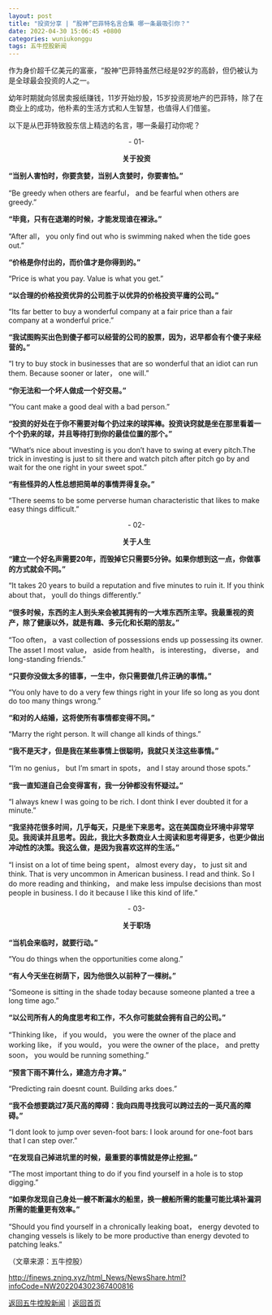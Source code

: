 ```yaml
---
layout: post
title: "投资分享 | “股神”巴菲特名言合集 哪一条最吸引你？"
date: 2022-04-30 15:06:45 +0800
categories: wuniukonggu
tags: 五牛控股新闻
---
```

<p>作为身价超千亿美元的富豪，“股神”巴菲特虽然已经是92岁的高龄，但仍被认为是全球最会投资的人之一。</p><p>幼年时期就向邻居卖报纸赚钱，11岁开始炒股，15岁投资房地产的巴菲特，除了在商业上的成功，他朴素的生活方式和人生智慧，也值得人们借鉴。</p><p>以下是从巴菲特致股东信上精选的名言，哪一条最打动你呢？</p><p style="text-align:center;">- 01-</p><p style="text-align:center;"><strong>关于投资</strong></p><p><strong>“当别人害怕时，你要贪婪，当别人贪婪时，你要害怕。”</strong></p><p>“Be greedy when others are fearful， and be fearful when others are greedy.”</p><p><strong>“毕竟，只有在退潮的时候，才能发现谁在裸泳。”</strong></p><p>“After all， you only find out who is swimming naked when the tide goes out.”</p><p><strong>“价格是你付出的，而价值才是你得到的。”</strong></p><p>“Price is what you pay. Value is what you get.”</p><p><strong>“以合理的价格投资优异的公司胜于以优异的价格投资平庸的公司。”</strong></p><p>“Its far better to buy a wonderful company at a fair price than a fair company at a wonderful price.”</p><p><strong>“我试图购买出色到傻子都可以经营的公司的股票，因为，迟早都会有个傻子来经营的。”</strong></p><p>“I try to buy stock in businesses that are so wonderful that an idiot can run them. Because sooner or later， one will.”</p><p><strong>“你无法和一个坏人做成一个好交易。”</strong></p><p>“You cant make a good deal with a bad person.”</p><p><strong>“投资的好处在于你不需要对每个扔过来的球挥棒。投资诀窍就是坐在那里看着一个个扔来的球，并且等待打到你的最佳位置的那个。”</strong></p><p>“What‘s nice about investing is you don’t have to swing at every pitch.The trick in investing is just to sit there and watch pitch after pitch go by and wait for the one right in your sweet spot.”</p><p><strong>“有些怪异的人性总想把简单的事情弄得复杂。”</strong></p><p>“There seems to be some perverse human characteristic that likes to make easy things difficult.”</p><p style="text-align:center;">- 02-</p><p style="text-align:center;"><strong>关于人生</strong></p><p><strong>“建立一个好名声需要20年，而毁掉它只需要5分钟。如果你想到这一点，你做事的方式就会不同。”</strong></p><p>“It takes 20 years to build a reputation and five minutes to ruin it. If you think about that， youll do things differently.”</p><p><strong>“很多时候，东西的主人到头来会被其拥有的一大堆东西所主宰。我最重视的资产，除了健康以外，就是有趣、多元化和长期的朋友。”</strong></p><p>“Too often， a vast collection of possessions ends up possessing its owner. The asset I most value， aside from health， is interesting， diverse， and long-standing friends.”</p><p><strong>“只要你没做太多的错事，一生中，你只需要做几件正确的事情。”</strong></p><p>“You only have to do a very few things right in your life so long as you dont do too many things wrong.”</p><p><strong>“和对的人结婚，这将使所有事情都变得不同。”</strong></p><p>“Marry the right person. It will change all kinds of things.”</p><p><strong>“我不是天才，但是我在某些事情上很聪明，我就只关注这些事情。”</strong></p><p>“I‘m no genius， but I’m smart in spots， and I stay around those spots.”</p><p><strong>“我一直知道自己会变得富有，我一分钟都没有怀疑过。”</strong></p><p>“I always knew I was going to be rich. I dont think I ever doubted it for a minute.”</p><p><strong>“我坚持花很多时间，几乎每天，只是坐下来思考。这在美国商业环境中非常罕见。我阅读并且思考。因此，我比大多数商业人士阅读和思考得更多，也更少做出冲动性的决策。我这么做，是因为我喜欢这样的生活。”</strong></p><p>“I insist on a lot of time being spent， almost every day， to just sit and think. That is very uncommon in American business. I read and think. So I do more reading and thinking， and make less impulse decisions than most people in business. I do it because I like this kind of life.”</p><p style="text-align:center;">- 03-</p><p style="text-align:center;"><strong>关于职场</strong></p><p><strong>“当机会来临时，就要行动。”</strong></p><p>“You do things when the opportunities come along.”</p><p><strong>“有人今天坐在树荫下，因为他很久以前种了一棵树。”</strong></p><p>“Someone is sitting in the shade today because someone planted a tree a long time ago.”</p><p><strong>“以公司所有人的角度思考和工作，不久你可能就会拥有自己的公司。”</strong></p><p>“Thinking like， if you would， you were the owner of the place and working like， if you would， you were the owner of the place， and pretty soon， you would be running something.”</p><p><strong>“预言下雨不算什么，建造方舟才算。”</strong></p><p>“Predicting rain doesnt count. Building arks does.”</p><p><strong>“我不会想要跳过7英尺高的障碍：我向四周寻找我可以跨过去的一英尺高的障碍。”</strong></p><p>“I dont look to jump over seven-foot bars: I look around for one-foot bars that I can step over.”</p><p><strong>“在发现自己掉进坑里的时候，最重要的事情就是停止挖掘。”</strong></p><p>“The most important thing to do if you find yourself in a hole is to stop digging.”</p><p><strong>“如果你发现自己身处一艘不断漏水的船里，换一艘船所需的能量可能比填补漏洞所需的能量更有效率。”</strong></p><p>“Should you find yourself in a chronically leaking boat， energy devoted to changing vessels is likely to be more productive than energy devoted to patching leaks.”</p><p class="em_media">（文章来源：五牛控股）</p>

<http://finews.zning.xyz/html_News/NewsShare.html?infoCode=NW202204302367400816>

[返回五牛控股新闻](//finews.withounder.com/category/wuniukonggu.html)｜[返回首页](//finews.withounder.com/)